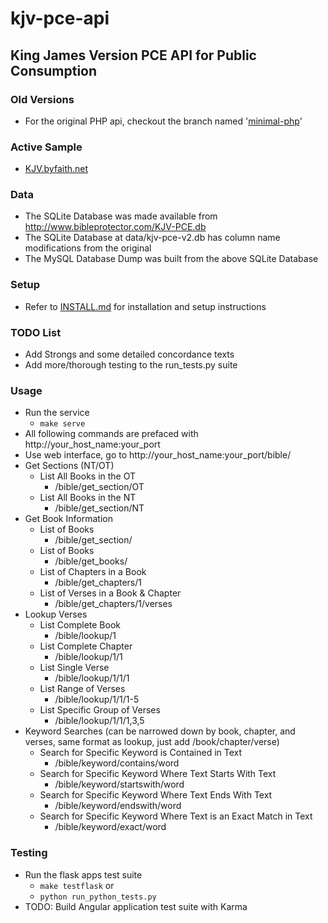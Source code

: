 # kjv-pce-api

## King James Version PCE API for Public Consumption

### Old Versions
* For the original PHP api, checkout the branch named '[minimal-php](https://github.com/psyclone241/kjv-pce-api/tree/minimal-php)'

### Active Sample
* [KJV.byfaith.net](http://kjv.byfaith.net/mlt_bible/)

### Data
* The SQLite Database was made available from http://www.bibleprotector.com/KJV-PCE.db
* The SQLite Database at data/kjv-pce-v2.db has column name modifications from the original
* The MySQL Database Dump was built from the above SQLite Database

### Setup
* Refer to [INSTALL.md](INSTALL.md) for installation and setup instructions

### TODO List
* Add Strongs and some detailed concordance texts
* Add more/thorough testing to the run_tests.py suite

### Usage
* Run the service
  * `make serve`
* All following commands are prefaced with http://your_host_name:your_port
* Use web interface, go to http://your_host_name:your_port/bible/
* Get Sections (NT/OT)
  * List All Books in the OT
    * /bible/get_section/OT
  * List All Books in the NT
    * /bible/get_section/NT
* Get Book Information
  * List of Books
    * /bible/get_section/
  * List of Books
    * /bible/get_books/
  * List of Chapters in a Book
    * /bible/get_chapters/1
  * List of Verses in a Book & Chapter
    * /bible/get_chapters/1/verses
* Lookup Verses
  * List Complete Book
    * /bible/lookup/1
  * List Complete Chapter
    * /bible/lookup/1/1
  * List Single Verse
    * /bible/lookup/1/1/1
  * List Range of Verses
    * /bible/lookup/1/1/1-5
  * List Specific Group of Verses
    * /bible/lookup/1/1/1,3,5
* Keyword Searches (can be narrowed down by book, chapter, and verses, same format as lookup, just add /book/chapter/verse)
  * Search for Specific Keyword is Contained in Text
    * /bible/keyword/contains/word
  * Search for Specific Keyword Where Text Starts With Text
    * /bible/keyword/startswith/word
  * Search for Specific Keyword Where Text Ends With Text
    * /bible/keyword/endswith/word
  * Search for Specific Keyword Where Text is an Exact Match in Text
    * /bible/keyword/exact/word

### Testing
* Run the flask apps test suite
  * `make testflask` or
  * `python run_python_tests.py`
* TODO: Build Angular application test suite with Karma
